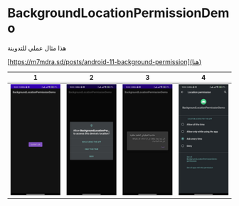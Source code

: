 # BackgroundLocationPermissionDemo

 هذا مثال عملي للتدوينة

[https://m7mdra.sd/posts/android-11-background-permission](هنا)



|  1   |  2   |  3   |  4   |
| :--: | :--: | :--: | :--: |
|   <img src="./media/1.jpeg" width="200">  |   <img src="./media/2.jpeg" width="200">   |   <img src="./media/3.jpeg" width="200">   |   <img src="./media/4.jpeg" width="200">   |

